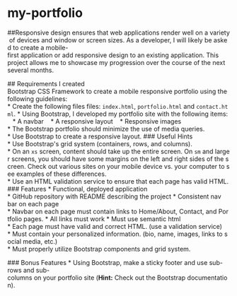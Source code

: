# my-portfolio

##Responsive design ensures that web applications render well on a variety of devices and window or screen sizes. As a developer, I will likely be asked to create a mobile-first application or add responsive design to an existing application. This project allows me to showcase my progression over the course of the next several months.

## Requirements
I created Bootstrap CSS Framework to create a mobile responsive portfolio using the following guidelines:
* Create the following files files: `index.html`, `portfolio.html` and `contact.html`.
* Using Bootstrap, I developed my portfolio site with the following items:
   * A navbar
   * A responsive layout
   * Responsive images
* The Bootstrap portfolio should minimize the use of media queries.
* Use Bootstrap to create a responsive layout.
### Useful Hints
* Use Bootstrap's grid system (containers, rows, and columns).
* On an `xs` screen, content should take up the entire screen. On `sm` and larger screens, you should have some margins on the left and right sides of the screen. Check out various sites on your mobile device vs. your computer to see examples of these differences.
* Use an HTML validation service to ensure that each page has valid HTML.
### Features
* Functional, deployed application
* GitHub repository with README describing the project
* Consistent nav bar on each page
* Navbar on each page must contain links to Home/About, Contact, and Portfolio pages.
* All links must work
* Must use semantic html
* Each page must have valid and correct HTML. (use a validation service)
* Must contain your personalized information. (bio, name, images, links to social media, etc.)
* Must properly utilize Bootstrap components and grid system.

### Bonus Features
* Using Bootstrap, make a sticky footer and use sub-rows and sub-columns on your portfolio site (**Hint:** Check out the Bootstrap documentation).
